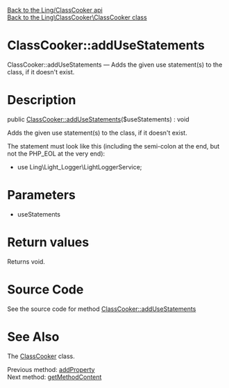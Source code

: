 [Back to the Ling/ClassCooker api](https://github.com/lingtalfi/ClassCooker/blob/master/doc/api/Ling/ClassCooker.md)<br>
[Back to the Ling\ClassCooker\ClassCooker class](https://github.com/lingtalfi/ClassCooker/blob/master/doc/api/Ling/ClassCooker/ClassCooker.md)


ClassCooker::addUseStatements
================



ClassCooker::addUseStatements — Adds the given use statement(s) to the class, if it doesn't exist.




Description
================


public [ClassCooker::addUseStatements](https://github.com/lingtalfi/ClassCooker/blob/master/doc/api/Ling/ClassCooker/ClassCooker/addUseStatements.md)($useStatements) : void




Adds the given use statement(s) to the class, if it doesn't exist.

The statement must look like this (including the semi-colon at the end, but not the PHP_EOL at the very end):

- use Ling\Light_Logger\LightLoggerService;




Parameters
================


- useStatements

    


Return values
================

Returns void.








Source Code
===========
See the source code for method [ClassCooker::addUseStatements](https://github.com/lingtalfi/ClassCooker/blob/master/ClassCooker.php#L317-L353)


See Also
================

The [ClassCooker](https://github.com/lingtalfi/ClassCooker/blob/master/doc/api/Ling/ClassCooker/ClassCooker.md) class.

Previous method: [addProperty](https://github.com/lingtalfi/ClassCooker/blob/master/doc/api/Ling/ClassCooker/ClassCooker/addProperty.md)<br>Next method: [getMethodContent](https://github.com/lingtalfi/ClassCooker/blob/master/doc/api/Ling/ClassCooker/ClassCooker/getMethodContent.md)<br>


